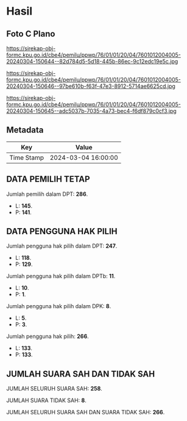 # Hasil

## Foto C Plano

https://sirekap-obj-formc.kpu.go.id/cbe4/pemilu/ppwp/76/01/01/20/04/7601012004005-20240304-150644--82d784d5-5d18-445b-86ec-9c12edc19e5c.jpg

https://sirekap-obj-formc.kpu.go.id/cbe4/pemilu/ppwp/76/01/01/20/04/7601012004005-20240304-150646--97be610b-f63f-47e3-8912-5714ae6625cd.jpg

https://sirekap-obj-formc.kpu.go.id/cbe4/pemilu/ppwp/76/01/01/20/04/7601012004005-20240304-150645--adc5037b-7035-4a73-bec4-f6df879c0cf3.jpg


## Metadata

| Key        | Value               |
| ---------- | ------------------- |
| Time Stamp | 2024-03-04 16:00:00 |


## DATA PEMILIH TETAP

Jumlah pemilih dalam DPT: **286**.
 * L: **145**.
 * P: **141**.

## DATA PENGGUNA HAK PILIH

Jumlah pengguna hak pilih dalam DPT: **247**.
 * L: **118**.
 * P: **129**.

Jumlah pengguna hak pilih dalam DPTb: **11**.
 * L: **10**.
 * P: **1**.

Jumlah pengguna hak pilih dalam DPK: **8**.
 * L: **5**.
 * P: **3**.

Jumlah pengguna hak pilih: **266**.
 * L: **133**.
 * P: **133**.

## JUMLAH SUARA SAH DAN TIDAK SAH

JUMLAH SELURUH SUARA SAH: **258**.

JUMLAH SUARA TIDAK SAH: **8**.

JUMLAH SELURUH SUARA SAH DAN SUARA TIDAK SAH: **266**.


